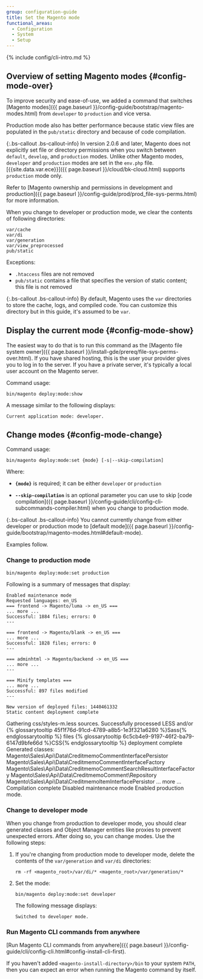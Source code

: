 ```yaml
---
group: configuration-guide
title: Set the Magento mode
functional_areas:
  - Configuration
  - System
  - Setup
---
```


{% include config/cli-intro.md %}

## Overview of setting Magento modes {#config-mode-over}

To improve security and ease-of-use, we added a command that switches [Magento modes]({{ page.baseurl }}/config-guide/bootstrap/magento-modes.html) from `developer` to `production` and vice versa.

Production mode also has better performance because static view files are populated in the `pub/static` directory and because of code compilation.

{:.bs-callout .bs-callout-info}
In version 2.0.6 and later, Magento does not explicitly set file or directory permissions when you switch between `default`, `develop`, and `production` modes. Unlike other Magento modes, `developer` and `production` modes are set in the `env.php` file. [{{site.data.var.ece}}]({{ page.baseurl }}/cloud/bk-cloud.html) supports `production` mode only.

Refer to [Magento ownership and permissions in development and production]({{ page.baseurl }}/config-guide/prod/prod_file-sys-perms.html) for more information.

When you change to developer or production mode, we clear the contents of following directories:

	var/cache
	var/di
	var/generation
	var/view_preprocessed
	pub/static

Exceptions:

-   `.htaccess` files are not removed
-   `pub/static` contains a file that specifies the version of static content; this file is not removed

{:.bs-callout .bs-callout-info}
By default, Magento uses the `var` directories to store the cache, logs, and compiled code. You can customize this directory but in this guide, it's assumed to be `var`.

## Display the current mode {#config-mode-show}

The easiest way to do that is to run this command as the [Magento file system owner]({{ page.baseurl }}/install-gde/prereq/file-sys-perms-over.html). If you have shared hosting, this is the user your provider gives you to log in to the server. If you have a private server, it's typically a local user account on the Magento server.

Command usage:

	bin/magento deploy:mode:show

A message similar to the following displays:

	Current application mode: developer.

## Change modes {#config-mode-change}

Command usage:

	bin/magento deploy:mode:set {mode} [-s|--skip-compilation]

Where:

-   **`{mode}`** is required; it can be either `developer` or `production`

-   **`--skip-compilation`** is an optional parameter you can use to skip [code compilation]({{ page.baseurl }}/config-guide/cli/config-cli-subcommands-compiler.html) when you change to production mode.

{:.bs-callout .bs-callout-info}
You cannot currently change from either developer or production mode to [default mode]({{ page.baseurl }}/config-guide/bootstrap/magento-modes.html#default-mode).

Examples follow.

### Change to production mode

	bin/magento deploy:mode:set production

Following is a summary of messages that display:

	Enabled maintenance mode
	Requested languages: en_US
	=== frontend -> Magento/luma -> en_US ===
	... more ...
	Successful: 1884 files; errors: 0
	---

	=== frontend -> Magento/blank -> en_US ===
	... more ...
	Successful: 1828 files; errors: 0
	---

	=== adminhtml -> Magento/backend -> en_US ===
	... more ...
	---

	=== Minify templates ===
	... more ...
	Successful: 897 files modified
	---

	New version of deployed files: 1440461332
	Static content deployment complete
Gathering css/styles-m.less sources.
Successfully processed LESS and/or {% glossarytooltip 45f1f76d-91cd-4789-a8b5-1e3f321a6280 %}Sass{% endglossarytooltip %} files
{% glossarytooltip 6c5cb4e9-9197-46f2-ba79-6147d9bfe66d %}CSS{% endglossarytooltip %} deployment complete
Generated classes:
        Magento\Sales\Api\Data\CreditmemoCommentInterfacePersistor
        Magento\Sales\Api\Data\CreditmemoCommentInterfaceFactory
        Magento\Sales\Api\Data\CreditmemoCommentSearchResultInterfaceFactory
        Magento\Sales\Api\Data\CreditmemoComment\Repository
        Magento\Sales\Api\Data\CreditmemoItemInterfacePersistor
        ... more ...
	Compilation complete
	Disabled maintenance mode
	Enabled production mode.

### Change to developer mode

When you change from production to developer mode, you should clear generated classes and Object Manager entities like proxies to prevent unexpected errors. After doing so, you can change modes. Use the following steps:

1.  If you're changing from production mode to developer mode, delete the contents of the `var/generation` and `var/di` directories:

		rm -rf <magento_root>/var/di/* <magento_root>/var/generation/*

2.  Set the mode:

		bin/magento deploy:mode:set developer

	The following message displays:

		Switched to developer mode.

### Run Magento CLI commands from anywhere
[Run Magento CLI commands from anywhere]({{ page.baseurl }}/config-guide/cli/config-cli.html#config-install-cli-first).

If you haven't added `<magento-install-directory>/bin` to your system `PATH`, then you can expect an error when running the Magento command by itself.
